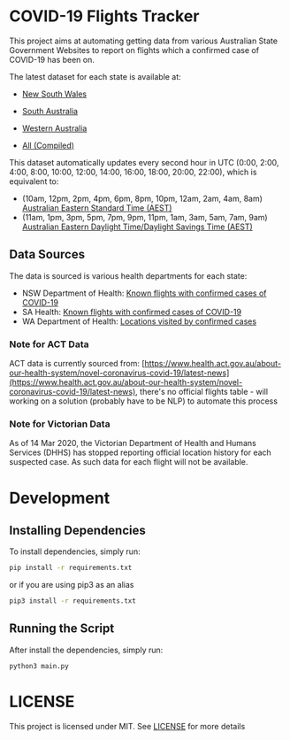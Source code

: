 # COVID-19 Flights Tracker

This project aims at automating getting data from various Australian State Government Websites to report on flights which a confirmed case of COVID-19 has been on.

The latest dataset for each state is available at:

- [New South Wales](./flight_data/nsw/latest.csv)
- [South Australia](./flight_data/sa/latest.csv)
- [Western Australia](./flight_data/wa/latest.csv)

- [All (Compiled)](./flight_data/all/latest.csv)

This dataset automatically updates every second hour in UTC (0:00, 2:00, 4:00, 8:00, 10:00, 12:00, 14:00, 16:00, 18:00, 20:00, 22:00), which is equivalent to:

- (10am, 12pm, 2pm, 4pm, 6pm, 8pm, 10pm, 12am, 2am, 4am, 8am) [Australian Eastern Standard Time (AEST)](https://www.timeanddate.com/time/zones/aest)
- (11am, 1pm, 3pm, 5pm, 7pm, 9pm, 11pm, 1am, 3am, 5am, 7am, 9am) [Australian Eastern Daylight Time/Daylight Savings Time (AEST)](https://www.timeanddate.com/time/zones/aedt)

## Data Sources

The data is sourced is various health departments for each state:

- NSW Department of Health: [Known flights with confirmed cases of COVID-19](https://www.health.nsw.gov.au/Infectious/diseases/Pages/coronavirus-flights.aspx)
- SA Health: [Known flights with confirmed cases of COVID-19](https://www.sahealth.sa.gov.au/wps/wcm/connect/public+content/sa+health+internet/health+topics/health+topics+a+-+z/covid+2019/latest+updates/known+flights+with+confirmed+cases+of+covid-19)
- WA Department of Health: [Locations visited by confirmed cases](https://healthywa.wa.gov.au/Articles/A_E/Coronavirus/Locations-visited-by-confirmed-cases)

### Note for ACT Data

ACT data is currently sourced from: [https://www.health.act.gov.au/about-our-health-system/novel-coronavirus-covid-19/latest-news](https://www.health.act.gov.au/about-our-health-system/novel-coronavirus-covid-19/latest-news), there's no official flights table - will working on a solution (probably have to be NLP) to automate this process

### Note for Victorian Data

As of 14 Mar 2020, the Victorian Department of Health and Humans Services (DHHS) has stopped reporting official location history for each suspected case. As such data for each flight will not be available.

# Development

## Installing Dependencies

To install dependencies, simply run:

```bash
pip install -r requirements.txt
```

or if you are using pip3 as an alias

```bash
pip3 install -r requirements.txt
```

## Running the Script

After install the dependencies, simply run:

```bash
python3 main.py
```

# LICENSE

This project is licensed under MIT. See [LICENSE](./LICENSE) for more details
